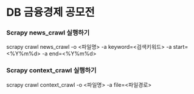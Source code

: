 # DB 금융경제 공모전

### Scrapy news_crawl 실행하기

  scrapy crawl news_crawl -o <파일명> -a keyword=<검색키워드> -a start=<%Y%m%d> -a end=<%Y%m%d>

### Scrapy context_crawl 실행하기

  scrapy crawl context_crawl -o <파일명> -a file=<파일경로>

